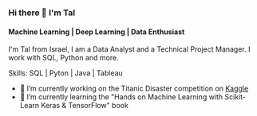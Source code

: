 ### Hi there 👋 I'm Tal
#### Machine Learning | Deep Learning | Data Enthusiast
I'm Tal from Israel, I am a Data Analyst and a Technical Project Manager.
I work with SQL, Python and more. 

Skills: SQL | Pyton | Java | Tableau

- 🔭 I’m currently working on the Titanic Disaster competition on [Kaggle](https://www.kaggle.com/competitions/titanic/overview)
- 🌱 I’m currently learning the "Hands on Machine Learning with Scikit-Learn Keras & TensorFlow" book
<!--
**TalCordova/TalCordova** is a ✨ _special_ ✨ repository because its `README.md` (this file) appears on your GitHub profile.

Here are some ideas to get you started:


- 🌱 I’m currently learning ...
- 👯 I’m looking to collaborate on ...
- 🤔 I’m looking for help with ...
- 💬 Ask me about ...
- 📫 How to reach me: ...
- 😄 Pronouns: ...
- ⚡ Fun fact: ...
-->
